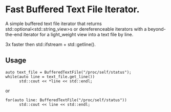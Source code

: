 # Fast Buffered Text File Iterator.
A simple buffered text file iterator that returns std::optional\<std::string_view\>s or dereferenceable iterators with a beyond-the-end iterator for a light_weight view into a text file by line.

3x faster then std::ifstream + std::getline().

## Usage

```c_cpp
auto text_file = BufferedTextFile("/proc/self/status");
while(auto line = text_file.get_line())
      std::cout << *line << std::endl;
```
or
```c_cpp
for(auto line: BufferedTextFile("/proc/self/status"))
      std::cout << line << std::endl;
```
